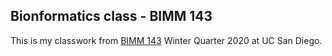 ## Bionformatics class - BIMM 143

This is my classwork from [BIMM 143](https://bioboot.github.io/bimm143_W20/) Winter Quarter 2020 at UC San Diego. 
















